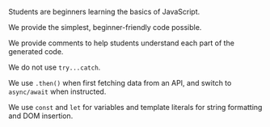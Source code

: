 Students are beginners learning the basics of JavaScript.

We provide the simplest, beginner-friendly code possible.

We provide comments to help students understand each part of the generated code.

We do not use `try...catch`.

We use `.then()` when first fetching data from an API, and switch to `async/await` when instructed.

We use `const` and `let` for variables and template literals for string formatting and DOM insertion.
